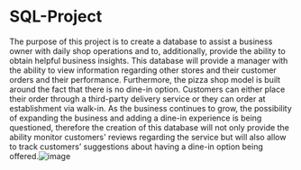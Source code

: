 # SQL-Project



The purpose of this project is to create a database to assist a business owner with daily shop operations and to, additionally, provide the ability to obtain helpful business insights. This database will provide a manager with the ability to view information regarding other stores and their customer orders and their performance. Furthermore, the pizza shop model is built around the fact that there is no dine-in option. Customers can either place their order through a third-party delivery service or they can order at establishment via walk-in. As the business continues to grow, the possibility of expanding the business and adding a dine-in experience is being questioned, therefore the creation of this database will not only provide the ability monitor customers' reviews regarding the service but will also allow to track customers’ suggestions about having a dine-in option being offered.![image](https://user-images.githubusercontent.com/13210048/205140314-50e81c56-7ffc-4487-ac64-1791c2bff0e8.png)
